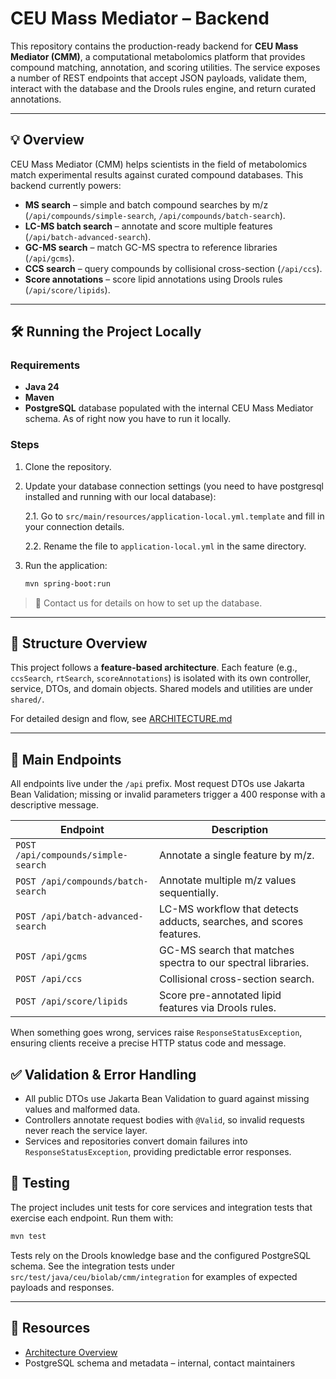 # CEU Mass Mediator – Backend

This repository contains the production-ready backend for **CEU Mass Mediator (CMM)**, a computational metabolomics platform that provides compound matching, annotation, and scoring utilities. The service exposes a number of REST endpoints that accept JSON payloads, validate them, interact with the database and the Drools rules engine, and return curated annotations.

---

## 💡 Overview

CEU Mass Mediator (CMM) helps scientists in the field of metabolomics match experimental results against curated compound databases. This backend currently powers:

- **MS search** – simple and batch compound searches by m/z (`/api/compounds/simple-search`, `/api/compounds/batch-search`).
- **LC-MS batch search** – annotate and score multiple features (`/api/batch-advanced-search`).
- **GC-MS search** – match GC-MS spectra to reference libraries (`/api/gcms`).
- **CCS search** – query compounds by collisional cross-section (`/api/ccs`).
- **Score annotations** – score lipid annotations using Drools rules (`/api/score/lipids`).

---

## 🛠️ Running the Project Locally

### Requirements

- **Java 24**
- **Maven**
- **PostgreSQL** database populated with the internal CEU Mass Mediator schema. As of right now you have to run it locally.

### Steps

1. Clone the repository.
2. Update your database connection settings (you need to have postgresql installed and running with our local database):
  
   2.1. Go to `src/main/resources/application-local.yml.template` and fill in your connection details.
   
   2.2. Rename the file to `application-local.yml` in the same directory.

3. Run the application:
   ```bash
   mvn spring-boot:run
   ```

> 🔐 Contact us for details on how to set up the database.

---

## 📁 Structure Overview

This project follows a **feature-based architecture**. Each feature (e.g., `ccsSearch`, `rtSearch`, `scoreAnnotations`) is isolated with its own controller, service, DTOs, and domain objects. Shared models and utilities are under `shared/`.

For detailed design and flow, see [ARCHITECTURE.md](./ARCHITECTURE.md)

---

## 📌 Main Endpoints

All endpoints live under the `/api` prefix. Most request DTOs use Jakarta Bean Validation; missing or invalid parameters trigger a 400 response with a descriptive message.

| Endpoint | Description |
| --- | --- |
| `POST /api/compounds/simple-search` | Annotate a single feature by m/z. |
| `POST /api/compounds/batch-search` | Annotate multiple m/z values sequentially. |
| `POST /api/batch-advanced-search` | LC-MS workflow that detects adducts, searches, and scores features. |
| `POST /api/gcms` | GC-MS search that matches spectra to our spectral libraries. |
| `POST /api/ccs` | Collisional cross-section search. |
| `POST /api/score/lipids` | Score pre-annotated lipid features via Drools rules. |

When something goes wrong, services raise `ResponseStatusException`, ensuring clients receive a precise HTTP status code and message.

## ✅ Validation & Error Handling

- All public DTOs use Jakarta Bean Validation to guard against missing values and malformed data.
- Controllers annotate request bodies with `@Valid`, so invalid requests never reach the service layer.
- Services and repositories convert domain failures into `ResponseStatusException`, providing predictable error responses.

## 🧪 Testing

The project includes unit tests for core services and integration tests that exercise each endpoint. Run them with:

```bash
mvn test
```

Tests rely on the Drools knowledge base and the configured PostgreSQL schema. See the integration tests under `src/test/java/ceu/biolab/cmm/integration` for examples of expected payloads and responses.

---

## 📎 Resources

- [Architecture Overview](./ARCHITECTURE.md)
- PostgreSQL schema and metadata – internal, contact maintainers

